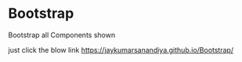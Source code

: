 # Bootstrap
Bootstrap all Components shown

just click the blow link
https://jaykumarsanandiya.github.io/Bootstrap/

